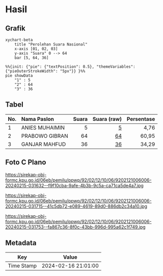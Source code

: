 # Hasil

## Grafik

```mermaid
xychart-beta
    title "Perolehan Suara Nasional"
    x-axis [01, 02, 03]
    y-axis "Suara" 0 --> 64
    bar [5, 64, 36]
```

```mermaid
%%{init: {"pie": {"textPosition": 0.5}, "themeVariables": {"pieOuterStrokeWidth": "5px"}} }%%
pie showData
    "1" : 5
    "2" : 64
    "3" : 36
```

## Tabel

| No. | Nama Paslon    | Suara | Suara (raw) | Persentase |
|:--- |:-------------- | -----:| -----------:| ----------:|
| 1   | ANIES MUHAIMIN | 5     | [5][p-1]    | 4,76       |
| 2   | PRABOWO GIBRAN | 64    | [64][p-2]   | 60,95      |
| 3   | GANJAR MAHFUD  | 36    | [36][p-3]   | 34,29      |


[p-1]: https://github.com/gigit-pemilu/pemilu-2024/blob/main/pilpres/hitung-suara/sub/92-papua-barat/sub/02-manokwari/sub/12-manokwari-barat/sub/1006-manokwari-timur/sub/006-tps/sub/paslon-1.txt
[p-2]: https://github.com/gigit-pemilu/pemilu-2024/blob/main/pilpres/hitung-suara/sub/92-papua-barat/sub/02-manokwari/sub/12-manokwari-barat/sub/1006-manokwari-timur/sub/006-tps/sub/paslon-2.txt
[p-3]: https://github.com/gigit-pemilu/pemilu-2024/blob/main/pilpres/hitung-suara/sub/92-papua-barat/sub/02-manokwari/sub/12-manokwari-barat/sub/1006-manokwari-timur/sub/006-tps/sub/paslon-3.txt

## Foto C Plano

https://sirekap-obj-formc.kpu.go.id/06eb/pemilu/ppwp/92/02/12/10/06/9202121006006-20240215-031632--f9f10cba-9afe-4b3b-9c5a-ca71ca5de4a7.jpg

https://sirekap-obj-formc.kpu.go.id/06eb/pemilu/ppwp/92/02/12/10/06/9202121006006-20240215-031715--41c5db72-e089-4619-89d0-886db2c34a10.jpg

https://sirekap-obj-formc.kpu.go.id/06eb/pemilu/ppwp/92/02/12/10/06/9202121006006-20240215-031753--fa867c36-8f0c-43bb-996d-995a62c1f749.jpg


## Metadata

| Key        | Value               |
| ---------- | ------------------- |
| Time Stamp | 2024-02-16 21:01:00 |



